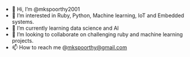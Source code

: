 - 👋 Hi, I’m @mkspoorthy2001
- 👀 I’m interested in Ruby, Python, Machine learning, IoT and Embedded systems.
- 🌱 I’m currently learning data science and AI
- 💞️ I’m looking to collaborate on challenging ruby and machine learning projects.
- 📫 How to reach me @mkspoorthy@gmail.com

<!---
mkspoorthy2001/mkspoorthy2001 is a ✨ special ✨ repository because its `README.md` (this file) appears on your GitHub profile.
You can click the Preview link to take a look at your changes.
--->
